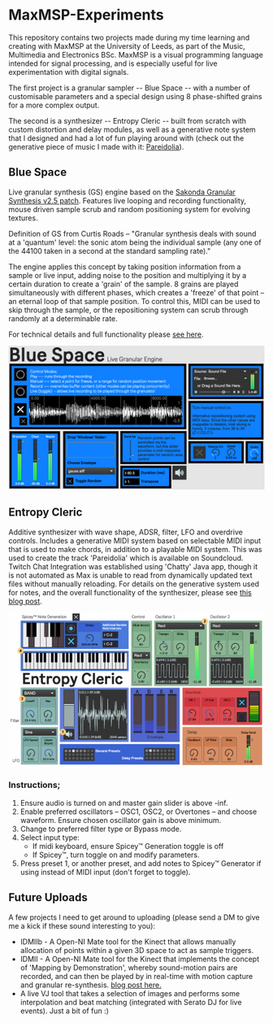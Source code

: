 # MaxMSP-Experiments
This repository contains two projects made during my time learning and creating with MaxMSP at the University of Leeds, as part of the Music, Multimedia and Electronics BSc. MaxMSP is a visual programming language intended for signal processing, and is especially useful for live experimentation with digital signals. 

The first project is a granular sampler -- Blue Space -- with a number of customisable parameters and a special design using 8 phase-shifted grains for a more complex output. 

The second is a synthesizer -- Entropy Cleric -- built from scratch with  custom distortion and delay modules, as well as a generative note system that I designed and had a lot of fun playing around with (check out the generative piece of music I made with it: [Pareidolia](https://soundcloud.com/0x0c/pareidolia)).

  ## Blue Space
Live granular synthesis (GS) engine based on the [Sakonda Granular Synthesis v2.5 patch](http://formantbros.jp/sako/download.html). Features live looping and recording functionality, mouse driven sample scrub and random positioning system for evolving textures.

Definition of GS from Curtis Roads – "Granular synthesis deals with sound at a 'quantum' level: the sonic atom being the individual sample (any one of the 44100 taken in a second at the standard sampling rate)."

The engine applies this concept by taking position information from a sample or live input, adding noise to the position and multiplying it by a certain duration to create a 'grain' of the sample. 8 grains are played simultaneously with different phases, which creates a 'freeze' of that point – an eternal loop of that sample position. To control this, MIDI can be used to skip through the sample, or the repositioning system can scrub through randomly at a determinable rate.

For technical details and full functionality please [see here](https://helioslyons.com/posts/blue-space/). 

![alt text](https://raw.githubusercontent.com/haelyons/Website-Content/master/BLUE%20SPACE.png)

  ## Entropy Cleric
Additive synthesizer with wave shape, ADSR, filter, LFO and overdrive controls. Includes a generative MIDI system based on selectable MIDI input that is used to make chords, in addition to a playable MIDI system. This was used to create the track 'Pareidolia' which is available on Soundcloud. Twitch Chat Integration was established using 'Chatty' Java app, though it is not automated as Max is unable to read from dynamically updated text files without manually reloading. For details on the generative system used for notes, and the overall functionality of the synthesizer, please see [this blog post](https://helioslyons.com/posts/entropy-cleric/).

![alt text](https://github.com/haelyons/Website-Content/blob/master/ENTROPY%20CLERIC%202.png)

  ### Instructions;
1. Ensure audio is turned on and master gain slider is above -inf.
2. Enable preferred oscillators – OSC1, OSC2, or Overtones –  and choose waveform. Ensure chosen oscillator gain is above minimum.
3. Change to preferred filter type or Bypass mode. 
4. Select input type:
     * If midi keyboard, ensure Spicey™ Generation toggle is off
     * If Spicey™, turn toggle on and modify parameters. 
5. Press preset 1, or another preset, and add notes to Spicey™ Generator if using instead of MIDI input (don't forget to toggle).

  ## Future Uploads
A few projects I need to get around to uploading (please send a DM to give me a kick if these sound interesting to you):
- IDMIIb - A Open-NI Mate tool for the Kinect that allows manually allocation of points within a given 3D space to act as sample triggers. 
- IDMII - A Open-NI Mate tool for the Kinect that implements the concept of 'Mapping by Demonstration', whereby sound-motion pairs are recorded, and can then be played by in real-time with motion capture and granular re-synthesis. [blog post here.](https://helioslyons.com/posts/idm-2/)
- A live VJ tool that takes a selection of images and performs some interpolation and beat matching (integrated with Serato DJ for live events). Just a bit of fun :)
